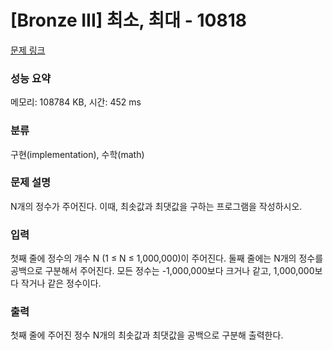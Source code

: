 # [Bronze III] 최소, 최대 - 10818 

[문제 링크](https://www.acmicpc.net/problem/10818) 

### 성능 요약

메모리: 108784 KB, 시간: 452 ms

### 분류

구현(implementation), 수학(math)

### 문제 설명

<p>N개의 정수가 주어진다. 이때, 최솟값과 최댓값을 구하는 프로그램을 작성하시오.</p>

### 입력 

 <p>첫째 줄에 정수의 개수 N (1 ≤ N ≤ 1,000,000)이 주어진다. 둘째 줄에는 N개의 정수를 공백으로 구분해서 주어진다. 모든 정수는 -1,000,000보다 크거나 같고, 1,000,000보다 작거나 같은 정수이다.</p>

### 출력 

 <p>첫째 줄에 주어진 정수 N개의 최솟값과 최댓값을 공백으로 구분해 출력한다.</p>

